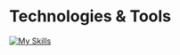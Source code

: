 # Technologies & Tools
[![My Skills](https://skillicons.dev/icons?i=js,docker,nodejs,python,cpp,flask,git,pytorch,tensorflow,kubernetes,mongodb&theme=light)](https://skillicons.dev)
